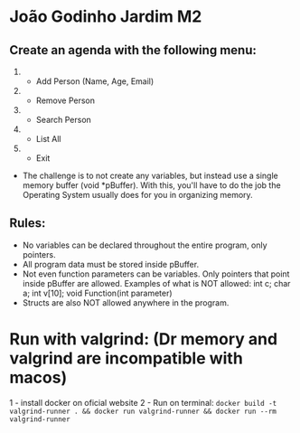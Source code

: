 # João Godinho Jardim M2

## Create an agenda with the following menu:

1. - Add Person (Name, Age, Email)
2. - Remove Person
3. - Search Person
4. - List All
5. - Exit

- The challenge is to not create any variables, but instead use a single memory buffer (void \*pBuffer).
  With this, you'll have to do the job the Operating System usually does for you in organizing memory.

## Rules:

- No variables can be declared throughout the entire program, only pointers.
- All program data must be stored inside pBuffer.
- Not even function parameters can be variables. Only pointers that point inside pBuffer are allowed.
  Examples of what is NOT allowed: int c; char a; int v[10]; void Function(int parameter)
- Structs are also NOT allowed anywhere in the program.

# Run with valgrind: (Dr memory and valgrind are incompatible with macos)

1 - install docker on oficial website
2 - Run on terminal: `docker build -t valgrind-runner . && docker run valgrind-runner && docker run --rm valgrind-runner`
